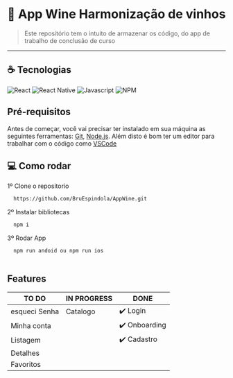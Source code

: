 # 🚧 App Wine Harmonização de vinhos 


> Este repositório tem o intuito de armazenar os código, do app de trabalho de conclusão de curso

<hr>

## ☕ Tecnologias

![React](https://img.shields.io/badge/React-20232A?style=for-the-badge&logo=react&logoColor=61DAFB)
![React Native](https://img.shields.io/badge/React_Native-20232A?style=for-the-badge&logo=react&logoColor=61DAFB)
![Javascript](https://img.shields.io/badge/JavaScript-F7DF1E?style=for-the-badge&logo=javascript&logoColor=black)
![NPM](https://img.shields.io/badge/npm-CB3837?style=for-the-badge&logo=npm&logoColor=white)

## Pré-requisitos

Antes de começar, você vai precisar ter instalado em sua máquina as seguintes ferramentas:
[Git](https://git-scm.com), [Node.js](https://nodejs.org/en/). 
Além disto é bom ter um editor para trabalhar com o código como [VSCode](https://code.visualstudio.com/)

## :computer: Como rodar

1º Clone o repositorio
```bash
  https://github.com/BruEspindola/AppWine.git
```
2º Instalar bibliotecas
```bash
  npm i
```
3º Rodar App
```bash    
  npm run andoid ou npm run ios
  
```

## Features
TO DO     | IN PROGRESS | DONE
--------- | ------      |--------
esqueci Senha|Catalogo  |✔️ Login 
Minha conta  |          |✔️ Onboarding
Listagem  |             |✔️ Cadastro
Detalhes  |             |
Favoritos |             |
